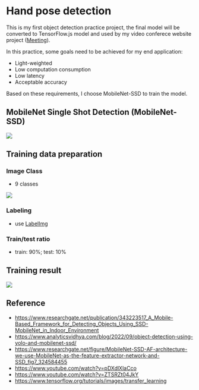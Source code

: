 # Hand pose detection 

This is my first object detection practice project, the final model will be converted to TensorFlow.js model and used by my video conferece website project ([Meeting](https://github.com/Yjaywang/Meeting)).

In this practice, some goals need to be achieved for my end application:
* Light-weighted
* Low computation consumption
* Low latency
* Acceptable accuracy

Based on these requirements, I choose MobileNet-SSD to train the model.

## MobileNet Single Shot Detection (MobileNet-SSD)
![](https://i.imgur.com/L9FQt3T.png)

## Training data preparation
### Image Class
* 9 classes

![](https://i.imgur.com/s32Cgie.png)
### Labeling

* use [LabelImg](https://github.com/heartexlabs/labelImg)

### Train/test ratio
* train: 90%; test: 10%

## Training result
![](https://i.imgur.com/rotWyse.png)



## Reference
* https://www.researchgate.net/publication/343223517_A_Mobile-Based_Framework_for_Detecting_Objects_Using_SSD-MobileNet_in_Indoor_Environment
* https://www.analyticsvidhya.com/blog/2022/09/object-detection-using-yolo-and-mobilenet-ssd/
* https://www.researchgate.net/figure/MobileNet-SSD-AF-architecture-we-use-MobileNet-as-the-feature-extractor-network-and-SSD_fig7_324584455
* https://www.youtube.com/watch?v=pDXdlXlaCco
* https://www.youtube.com/watch?v=ZTSRZt04JkY
* https://www.tensorflow.org/tutorials/images/transfer_learning